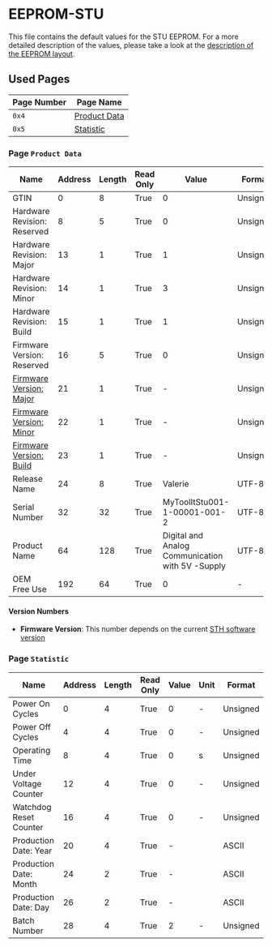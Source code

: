 # EEPROM-STU

This file contains the default values for the STU EEPROM. For a more detailed description of the values, please take a look at the [description of the EEPROM layout](EEPROM.md).

## Used Pages

| Page Number | Page Name                          |
| ----------- | ---------------------------------- |
| `0x4`       | [Product Data](#page:product-data) |
| `0x5`       | [Statistic](#page:statistic)       |

<a name="page:product-data"></a>

### Page `Product Data`

| Name                                               | Address | Length | Read Only | Value                                            | Format   |
| -------------------------------------------------- | ------- | ------ | --------- | ------------------------------------------------ | -------- |
| GTIN                                               | 0       | 8      | True      | 0                                                | Unsigned |
| Hardware Revision: Reserved                        | 8       | 5      | True      | 0                                                | Unsigned |
| Hardware Revision: Major                           | 13      | 1      | True      | 1                                                | Unsigned |
| Hardware Revision: Minor                           | 14      | 1      | True      | 3                                                | Unsigned |
| Hardware Revision: Build                           | 15      | 1      | True      | 1                                                | Unsigned |
| Firmware Version: Reserved                         | 16      | 5      | True      | 0                                                | Unsigned |
| [Firmware Version: Major](#value:firmware-version) | 21      | 1      | True      | -                                                | Unsigned |
| [Firmware Version: Minor](#value:firmware-version) | 22      | 1      | True      | -                                                | Unsigned |
| [Firmware Version: Build](#value:firmware-version) | 23      | 1      | True      | -                                                | Unsigned |
| Release Name                                       | 24      | 8      | True      | Valerie                                          | UTF-8    |
| Serial Number                                      | 32      | 32     | True      | MyToolItStu001-1-00001-001-2                     | UTF-8    |
| Product Name                                       | 64      | 128    | True      | Digital and Analog Communication with 5V -Supply | UTF-8    |
| OEM Free Use                                       | 192     | 64     | True      | 0                                                | -        |

#### Version Numbers

- <a name="value:firmware-version"></a> **Firmware Version**: This number depends on the current [STH software version](https://github.com/MyTooliT/STU/releases)

<a name="page:statistic"></a>

### Page `Statistic`

| Name                   | Address | Length | Read Only | Value | Unit | Format   |
| ---------------------- | ------- | ------ | --------- | ----- | ---- | -------- |
| Power On Cycles        | 0       | 4      | True      | 0     | -    | Unsigned |
| Power Off Cycles       | 4       | 4      | True      | 0     | -    | Unsigned |
| Operating Time         | 8       | 4      | True      | 0     | s    | Unsigned |
| Under Voltage Counter  | 12      | 4      | True      | 0     | -    | Unsigned |
| Watchdog Reset Counter | 16      | 4      | True      | 0     | -    | Unsigned |
| Production Date: Year  | 20      | 4      | True      | -     |      | ASCII    |
| Production Date: Month | 24      | 2      | True      | -     |      | ASCII    |
| Production Date: Day   | 26      | 2      | True      | -     |      | ASCII    |
| Batch Number           | 28      | 4      | True      | 2     | -    | Unsigned |
